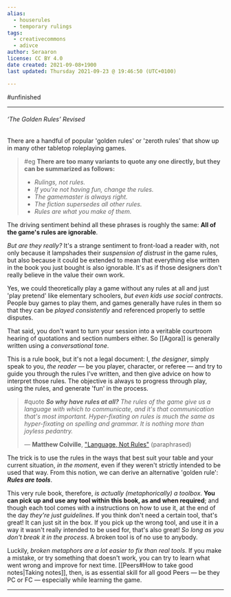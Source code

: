 ```yaml
---
alias:
  - houserules
  - temporary rulings
tags:
  - creativecommons
  - adivce
author: Seraaron
license: CC BY 4.0
date created: 2021-09-08+1900
last updated: Thursday 2021-09-23 @ 19:46:50 (UTC+0100)

---
```


#unfinished

---

###### ‘The Golden Rules’ Revised

There are a handful of popular 'golden rules' or 'zeroth rules' that show up in many other tabletop roleplaying games.

> #eg
> **There are too many variants to quote any one directly, but they can be summarized as follows:**
>
> -   _Rulings, not rules._
> -   _If you're not having fun, change the rules._
> -   _The gamemaster is always right._
> -   _The fiction supersedes all other rules._
> -   _Rules are what you make of them._

The driving sentiment behind all these phrases is roughly the same: **All of the game's rules are ignorable**.

_But are they really?_ It's a strange sentiment to front-load a reader with, not only because it lampshades their _suspension of distrust_ in the game rules, but also because it could be extended to mean that everything else written in the book you just bought is also ignorable. It's as if those designers don't really believe in the value their own work.

Yes, we could theoretically play a game without any rules at all and just 'play pretend' like elementary schoolers, _but even kids use social contracts_. People buy games to play them, and games generally have rules in them so that they can be _played consistently_ and referenced properly to settle disputes.

That said, you don't want to turn your session into a veritable courtroom hearing of quotations and section numbers either. So [[Agora]] is generally written using a _conversational tone_.

This is a rule book, but it's not a legal document: I, *the designer*, simply speak to you, *the reader* — be you player, character, or referee — and try to guide you through the rules I've written, and then give advice on how to interpret those rules. The objective is always to progress through play, using the rules, and generate 'fun' in the process.

> #quote
> _**So why have rules at all?**_
> _The rules of the game give us a language with which to communicate, and it's that communication that's most important. Hyper-fixating on rules is much the same as hyper-fixating on spelling and grammar. It is nothing more than joyless pedantry._
>
> — **Matthew Colville**, ["Language, Not Rules"](https://www.youtube.com/watch?v=OIkwABECfR0) (paraphrased)

The trick is to use the rules in the ways that best suit your table and your current situation, _in the moment_, even if they weren't strictly intended to be used that way. From this notion, we can derive an alternative 'golden rule': _**Rules are tools**_.

This very rule book, therefore, _is actually (metaphorically) a toolbox_. **You can pick up and use any tool within this book, as and when required**; and though each tool comes with a instructions on how to use it, at the end of the day _they're just guidelines_. If you think don't need a certain tool, that's great! It can just sit in the box. If you pick up the wrong tool, and use it in a way it wasn't really intended to be used for, that's also great! _So long as you don't break it in the process_. A broken tool is of no use to anybody.

Luckily, _broken metaphors are a lot easier to fix than real tools_. If you make a mistake, or try something that doesn't work, you can try to learn what went wrong and improve for next time. [[Peers#How to take good notes|Taking notes]], then, is as essential skill for all good Peers — be they PC or FC — especially while learning the game.

---

